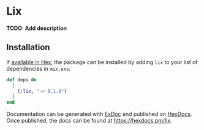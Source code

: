 # Lix

**TODO: Add description**

## Installation

If [available in Hex](https://hex.pm/docs/publish), the package can be installed
by adding `lix` to your list of dependencies in `mix.exs`:

```elixir
def deps do
  [
    {:lix, "~> 0.1.0"}
  ]
end
```

Documentation can be generated with [ExDoc](https://github.com/elixir-lang/ex_doc)
and published on [HexDocs](https://hexdocs.pm). Once published, the docs can
be found at <https://hexdocs.pm/lix>.

